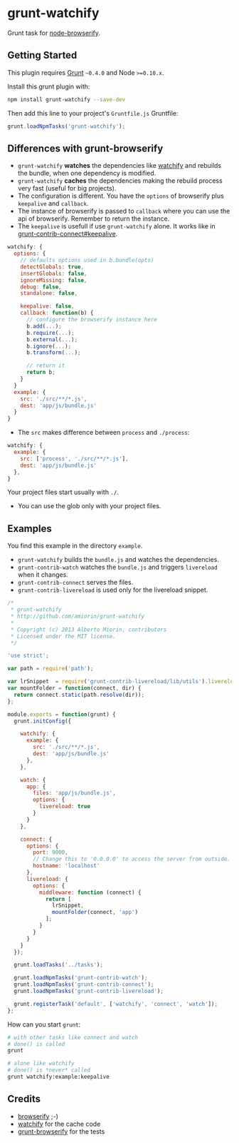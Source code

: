 # grunt-watchify

Grunt task for [node-browserify](https://github.com/substack/node-browserify).

## Getting Started
This plugin requires [Grunt](https://gruntjs.com) `~0.4.0` and Node `>=0.10.x`.

Install this grunt plugin with:

```sh
npm install grunt-watchify --save-dev
```

Then add this line to your project's `Gruntfile.js` Gruntfile:

```javascript
grunt.loadNpmTasks('grunt-watchify');
```

## Differences with grunt-browserify
* ``grunt-watchify`` **watches** the dependencies like [watchify][0] and rebuilds
  the bundle, when one dependency is modified.
* ``grunt-watchify`` **caches** the dependencies making the rebuild process
  very fast (useful for big projects).
* The configuration is different. You have the ``options`` of browserify plus
  ``keepalive`` and ``callback``.
* The instance of browserify is passed to ``callback`` where you can use the
  api of browserify. Remember to return the instance.
* The ``keepalive`` is usefull if use ``grunt-watchify`` alone. It works like
  in [grunt-contrib-connect#keepalive](https://github.com/gruntjs/grunt-contrib-connect#keepalive).
```javascript
watchify: {
  options: {
    // defaults options used in b.bundle(opts)
    detectGlobals: true,
    insertGlobals: false,
    ignoreMissing: false,
    debug: false,
    standalone: false,

    keepalive: false,
    callback: function(b) {
      // configure the browserify instance here
      b.add(...);
      b.require(...);
      b.external(...);
      b.ignore(...);
      b.transform(...);

      // return it
      return b;
    }
  }
  example: {
    src: './src/**/*.js',
    dest: 'app/js/bundle.js'
  }
}
```
* The ``src`` makes difference between ``process`` and ``./process``:
```javascript
watchify: {
  example: {
    src: ['process', './src/**/*.js'],
    dest: 'app/js/bundle.js'
  },
}
```
Your project files start usually with ``./``.

* You can use the glob only with your project files.

## Examples
You find this example in the directory ``example``.
* ``grunt-watchify`` builds the ``bundle.js`` and watches the dependencies.
* ``grunt-contrib-watch`` watches the ``bundle.js`` and triggers
  ``livereload`` when it changes.
* ``grunt-contrib-connect`` serves the files.
* ``grunt-contrib-livereload`` is used only for the livereload snippet.

```javascript
/*
 * grunt-watchify
 * http://github.com/amiorin/grunt-watchify
 *
 * Copyright (c) 2013 Alberto Miorin, contributors
 * Licensed under the MIT license.
 */

'use strict';

var path = require('path');

var lrSnippet  = require('grunt-contrib-livereload/lib/utils').livereloadSnippet;
var mountFolder = function(connect, dir) {
  return connect.static(path.resolve(dir));
};

module.exports = function(grunt) {
  grunt.initConfig({

    watchify: {
      example: {
        src: './src/**/*.js',
        dest: 'app/js/bundle.js'
      },
    },

    watch: {
      app: {
        files: 'app/js/bundle.js',
        options: {
          livereload: true
        }
      }
    },

    connect: {
      options: {
        port: 9000,
        // Change this to '0.0.0.0' to access the server from outside.
        hostname: 'localhost'
      },
      livereload: {
        options: {
          middleware: function (connect) {
            return [
              lrSnippet,
              mountFolder(connect, 'app')
            ];
          }
        }
      }
    }
  });

  grunt.loadTasks('../tasks');

  grunt.loadNpmTasks('grunt-contrib-watch');
  grunt.loadNpmTasks('grunt-contrib-connect');
  grunt.loadNpmTasks('grunt-contrib-livereload');

  grunt.registerTask('default', ['watchify', 'connect', 'watch']);
};
```
How can you start ``grunt``:
```sh
# with other tasks like connect and watch
# done() is called
grunt

# alone like watchify
# done() is *never* called
grunt watchify:example:keepalive
```

## Credits
* [browserify](https://github.com/substack/node-browserify) ;-)
* [watchify](https://github.com/substack/watchify) for the cache code
* [grunt-browserify](https://github.com/jmreidy/grunt-browserify) for the tests

[0]: https://github.com/substack/watchify
